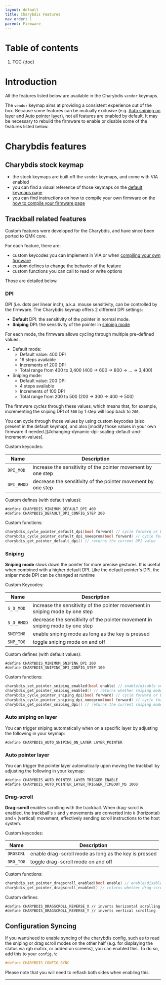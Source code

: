 ```yaml
---
layout: default
title: Charybdis Features
nav_order: 1
parent: Firmware
---
```


# Table of contents

1. TOC
{:toc}

# Introduction

All the features listed below are available in the Charybdis `vendor` keymaps.

The `vendor` keymap aims at providing a consistent experience out of the box. Because some features can be mutually exclusive (e.g. [Auto sniping on layer](#auto-sniping-on-layer) and [Auto pointer layer](#auto-pointer-layer)), not all features are enabled by default. It may be necessary to rebuild the firmware to enable or disable some of the features listed below.

# Charybdis features

## Charybdis stock keymap

- the stock keymaps are built off the `vendor` keymaps, and come with VIA enabled
- you can find a visual reference of those keymaps on the [default keymaps page][keymaps]
- you can find instructions on how to compile your own firmware on the [how to compile your firmware page][compile]

## Trackball related features

Custom features were developed for the Charybdis, and have since been ported to QMK core.

For each feature, there are:

- custom keycodes you can implement in VIA or when [compiling your own firmware][compile]
- custom defines to change the behavior of the feature
- custom functions you can call to read or write options

Those are detailed below.

### DPI

DPI (i.e. dots per linear inch), a.k.a. mouse sensitivity, can be controlled by the firmware. The Charybdis keymap offers 2 different DPI settings:

- **Default** DPI: the sensitivity of the pointer in normal mode.
- **Sniping** DPI: the sensitivity of the pointer in [sniping mode](#sniping)

For each mode, the firmware allows cycling through multiple pre-defined values.

- Default mode:
    - Default value: 400 DPI
    - 16 steps available
    - Increments of 200 DPI
    - Total range from 400 to 3,400 (400 → 600 → 800 → … → 3,400)
- Sniping mode:
    - Default value: 200 DPI
    - 4 steps available
    - Increments of 100 DPI
    - Total range from 200 to 500 (200 → 300 → 400 → 500)

The firmware _cycles_ through these values, which means that, for example, incrementing the sniping DPI of `500` by 1 step will loop back to `200`.

You can cycle through those values by using custom keycodes (also present in the default keymap), and also [modify those values in your own firmware if needed.](#changing-dynamic-dpi-scaling-default-and-increment-values].

Custom keycodes:

| Name   | Description                                                  |
| ------ | ------------------------------------------------------------ |
| `DPI_MOD` | increase the sensitivity of the pointer movement by one step |
| `DPI_RMOD` | decrease the sensitivity of the pointer movement by one step |


Custom defines (with default values):

```
#define CHARYBDIS_MINIMUM_DEFAULT_DPI 400
#define CHARYBDIS_DEFAULT_DPI_CONFIG_STEP 200
```

Custom functions:

```c
charybdis_cycle_pointer_default_dpi(bool forward) // cycle forward or backward the possible values
charybdis_cycle_pointer_default_dpi_noeeprom(bool forward) // cycle forward or backward the possible values without persisting the change to EEPROM
charybdis_get_pointer_default_dpi() // returns the current DPI value
```


### Sniping

**Sniping mode** slows down the pointer for more precise gestures. It is useful when combined with a higher default DPI. Like the default pointer's DPI, the sniper mode DPI can be changed at runtime

Custom Keycodes:

| Name   | Description                                                                  |
| ------ | ---------------------------------------------------------------------------- |
| `S_D_MOD` | increase the sensitivity of the pointer movement in sniping mode by one step |
| `S_D_RMOD` | decrease the sensitivity of the pointer movement in sniping mode by one step |
| `SNIPING`  | enable sniping mode as long as the key is pressed                            |
| `SNP_TOG` | toggle sniping mode on and off                                               |


Custom defines (with default values):

```
#define CHARYBDIS_MINIMUM_SNIPING_DPI 200
#define CHARYBDIS_SNIPING_DPI_CONFIG_STEP 100
```

Custom functions:

```c
charybdis_set_pointer_sniping_enabled(bool enable) // enable/disable sniping mode
charybdis_get_pointer_sniping_enabled() // returns whether sniping mode is currently enabled
charybdis_cycle_pointer_sniping_dpi(bool forward) // cycle forward or backward the possible values
charybdis_cycle_pointer_sniping_dpi_noeeprom(bool forward) // cycle forward or backward the possible values without persisting the change to EEPROM
charybdis_get_pointer_sniping_dpi() // returns the current sniping mode DPI value
```

### Auto sniping on layer

You can trigger sniping automatically when on a specific layer by adjusting the following in your keymap:

```
#define CHARYBDIS_AUTO_SNIPING_ON_LAYER LAYER_POINTER
```

### Auto pointer layer

You can trigger the pointer layer automatically upon moving the trackball by adjusting the following in your keymap:

```
#define CHARYBDIS_AUTO_POINTER_LAYER_TRIGGER_ENABLE
#define CHARYBDIS_AUTO_POINTER_LAYER_TRIGGER_TIMEOUT_MS 1000
```

### Drag-scroll

**Drag-scroll** enables scrolling with the trackball. When drag-scroll is enabled, the trackball's `x` and `y` movements are converted into `h` (horizontal) and `v` (vertical) movement, effectively sending scroll instructions to the host system.

Custom keycodes:

| Name   | Description                                           |
| ------ | ----------------------------------------------------- |
| `DRGSCRL`  | enable drag-scroll mode as long as the key is pressed |
| `DRG_TOG` | toggle drag-scroll mode on and off                    |

Custom functions:

```c
charybdis_set_pointer_dragscroll_enabled(bool enable) // enable/disable drag-scroll
charybdis_get_pointer_dragscroll_enabled() // returns whether drag-scroll mode is currently enabled
```

Custom defines:

```
#define CHARYBDIS_DRAGSCROLL_REVERSE_X // inverts horizontal scrolling 
#define CHARYBDIS_DRAGSCROLL_REVERSE_Y // inverts vertical scrolling 
```

## Configuration Syncing
If you want/need to enable syncing of the charybdis config, such as to read the sniping or drag scroll modes on the other half (e.g. for displaying the status via rgb matrix, or added on screens), you can enabled this. To do so, add this to your `config.h`:

```c
#define CHARYBDIS_CONFIG_SYNC
```

Please note that you will need to reflash both sides when enabling this.

----

[keymaps]: {{site.baseurl}}/fw/default-keymaps.html
[compile]: {{site.baseurl}}/fw/compile-firmware.html